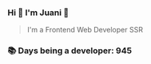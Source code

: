 ### Hi 👋 I&#39;m Juani 🦁

> I&#39;m a Frontend Web Developer SSR

### 📚 Days being a developer: 945
